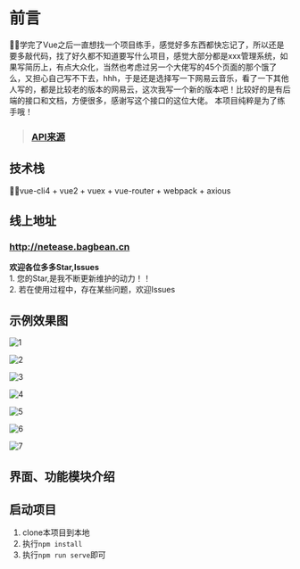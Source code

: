 # 前言
🚀🚀学完了Vue之后一直想找一个项目练手，感觉好多东西都快忘记了，所以还是要多敲代码，找了好久都不知道要写什么项目，感觉大部分都是xxx管理系统，如果写简历上，有点大众化，当然也考虑过另一个大佬写的45个页面的那个饿了么，又担心自己写不下去，hhh，于是还是选择写一下网易云音乐，看了一下其他人写的，都是比较老的版本的网易云，这次我写一个新的版本吧！比较好的是有后端的接口和文档，方便很多，感谢写这个接口的这位大佬。
本项目纯粹是为了练手哦！
> ### [API来源](https://binaryify.github.io/NeteaseCloudMusicApi/#/)

## 技术栈
🚀🚀vue-cli4 + vue2 + vuex + vue-router + webpack + axious

## 线上地址
### http://netease.bagbean.cn

<b>欢迎各位多多Star,Issues</b><br>
    1. 您的Star,是我不断更新维护的动力！！<br>
        2. 若在使用过程中，存在某些问题，欢迎Issues<br>

## 示例效果图

![1](C:\Users\hqc\Desktop\1.png)

![2](C:\Users\hqc\Desktop\2.png)

![3](C:\Users\hqc\Desktop\3.png)

![4](C:\Users\hqc\Desktop\4.png)

![5](C:\Users\hqc\Desktop\5.png)

![6](C:\Users\hqc\Desktop\6.png)

![7](C:\Users\hqc\Desktop\7.png)

## 界面、功能模块介绍

## 启动项目
1. clone本项目到本地
2. 执行``npm install``
3. 执行``npm run serve``即可


